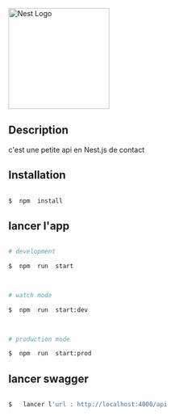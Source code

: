 <p  align="center">

<a  href="http://nestjs.com/"  target="blank"><img  src="https://nestjs.com/img/logo-small.svg"  width="200"  alt="Nest Logo"  /></a>
</p>

  

[circleci-image]: https://img.shields.io/circleci/build/github/nestjs/nest/master?token=abc123def456

[circleci-url]: https://circleci.com/gh/nestjs/nest

  

  

## Description

  

c'est une petite api en Nest.js de contact

  

## Installation

  

```bash

$  npm  install

```

  

## lancer l'app

  

```bash

# development

$  npm  run  start

  

# watch mode

$  npm  run  start:dev

  

# production mode

$  npm  run  start:prod
```
## lancer swagger


```bash

$   lancer l'url : http://localhost:4000/api

  

